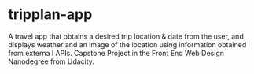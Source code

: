 # tripplan-app
A travel app that obtains a desired trip location &amp; date from the user, and displays weather and an image of the location using information obtained from externa l APIs. Capstone Project in the Front End Web Design Nanodegree from Udacity.
